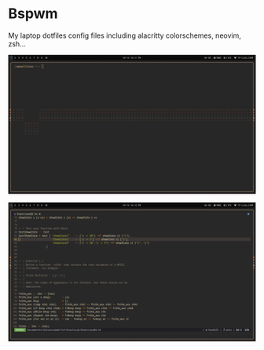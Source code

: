 # Bspwm
My laptop dotfiles config files including alacritty colorschemes, neovim, zsh...

![Alt text](./desktop1.png)


![Alt text](./desktop2.png)
